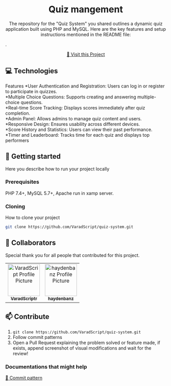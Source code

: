 

<h1 align="center" style="font-weight: bold;">Quiz mangement </h1>



<p align="center">The repository for the "Quiz System" you shared outlines a dynamic quiz application built using PHP and MySQL. Here are the key features and setup instructions mentioned in the README file:

.</p>


<p align="center">
<a href="https://github.com/VaradScript/quiz-system">📱 Visit this Project</a>
</p>


<h2 id="technologies">💻 Technologies</h2>
Features
*User Authentication and Registration: Users can log in or register to participate in quizzes.<br>
*Multiple Choice Questions: Supports creating and answering multiple-choice questions.<br>
*Real-time Score Tracking: Displays scores immediately after quiz completion.<br>
*Admin Panel: Allows admins to manage quiz content and users.<br>
*Responsive Design: Ensures usability across different devices.<br>
*Score History and Statistics: Users can view their past performance.<br>
*Timer and Leaderboard: Tracks time for each quiz and displays top performers<br>

<h2 id="started">🚀 Getting started</h2>

Here you describe how to run your project locally

<h3>Prerequisites</h3>

PHP 7.4+,
MySQL 5.7+,
Apache
run in xamp server.

<h3>Cloning</h3>

How to clone your project

```bash
git clone https://github.com/VaradScript/quiz-system.git

```

<h2 id="colab">🤝 Collaborators</h2>

<p>Special thank you for all people that contributed for this project.</p>
<table>
<tr>

<td align="center">
<a href="https://github.com/VaradScript">
<img src="https://avatars.githubusercontent.com/u/108749445?v=4" width="100px;" alt="VaradScript Profile Picture"/><br>

<sub>
<b>VaradScriptr</b>
</sub>
</a>
</td>

<td align="center">
<a href="https://github.com/haydenbanz">
<img src="https://avatars.githubusercontent.com/u/67865621?v=4" width="100px;" alt=" haydenbanz Profile Picture"/><br>
<sub>
<b>haydenbanz</b>
</sub>
</a>
</td>

</tr>
</table>

<h2 id="contribute">📫 Contribute</h2>


1. `git clone https://github.com/VaradScript/quiz-system.git`
2. Follow commit patterns
3. Open a Pull Request explaining the problem solved or feature made, if exists, append screenshot of visual modifications and wait for the review!

<h3>Documentations that might help</h3>


[💾 Commit pattern](https://gist.github.com/joshbuchea/6f47e86d2510bce28f8e7f42ae84c716)
